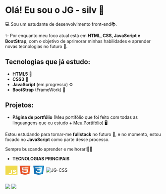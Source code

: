 # Olá! Eu sou o JG - silv 👋
💻 Sou um estudante de desenvolvimento front-end📚.

✨ Por enquanto meu foco atual está em **HTML, CSS, JavaScript e BootStrap**, com o objetivo de aprimorar minhas habilidades e aprender novas tecnologias no futuro 🌱.

## Tecnologias que já estudo:
- **HTML5** 📝
- **CSS3** 🎨
- **JavaScript** (em progresso) ⚙️
- **BootStrap** (FrameWork) 🧠

## Projetos:
- **Página de portfólio** (Meu portifólio que foi feito com todas as linguangens que eu estudo + <a href="jg-silv.site">Meu Portifólio</a>) 🖥️

Estou estudando para tornar-me **fullstack** no futuro 🚀, e no momento, estou focado no **JavaScript** como parte desse processo.

Sempre buscando aprender e melhorar!🔧✨

 - **TECNOLOGIAS PRINCIPAIS**
<div style="display: inline_block">
  <img align="center" alt="JG-Js" height="30" width="40" src="https://raw.githubusercontent.com/devicons/devicon/master/icons/javascript/javascript-plain.svg">
  <img align="center" alt="JG-HTML" height="30" width="40" src="https://raw.githubusercontent.com/devicons/devicon/master/icons/html5/html5-original.svg">
  <img align="center" alt="JG-CSS" height="30" width="40" src="https://raw.githubusercontent.com/devicons/devicon/master/icons/css3/css3-original.svg">
  <img align="center" alt="JG-CSS" height="30" width="40" src="https://upload.wikimedia.org/wikipedia/commons/b/b2/Bootstrap_logo.svg">

 

</div>
  
  ##

<div> 
  <a href = "mailto:josegabasobecapi1@gmail.com"><img src="https://img.shields.io/badge/-Gmail-%23333?style=for-the-badge&logo=gmail&logoColor=white" target="_blank"></a>
  <a href="" target="_blank"><img src="https://img.shields.io/badge/-LinkedIn-%230077B5?style=for-the-badge&logo=linkedin&logoColor=white" target="_blank"></a>   
</div>

